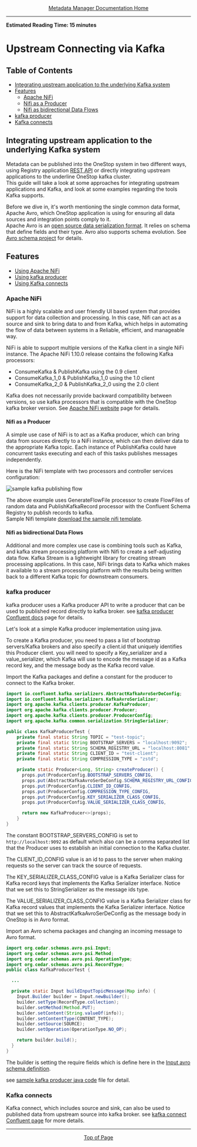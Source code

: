 <div align="center"><a href="/onestop/metadata-manager">Metadata Manager Documentation Home</a></div>
<hr>

**Estimated Reading Time: 15 minutes**

# Upstream Connecting via Kafka

## Table of Contents
* [Integrating upstream application to the underlying Kafka system](#integrating-upstream-application-to-the-underlying-kafka-system)
* [Features](#features)
    * [Apache NiFi](#apache-nifi)
    * [Nifi as a Producer](#nifi-as-a-producer)
    * [Nifi as bidirectional Data Flows](#nifi-as-bidirectional-data-flows)
* [kafka producer](#kafka-producer)
* [Kafka connects](#kafka-connects)

## Integrating upstream application to the underlying Kafka system
Metadata can be published into the OneStop system in two different ways, using Registry application [REST API](onestop-metadata-loading) or directly 
integrating upstream applications to the underline OneStop kafka cluster.  
This guide will take a look at some approaches for integrating upstream applications and Kafka, and look at some examples regarding the tools Kafka supports.

Before we dive in, it's worth mentioning the single common data format, Apache Avro, which OneStop application is using for ensuring all data sources and integration points comply to it.  
Apache Avro is an [open source data serialization format](http://avro.apache.org/docs/1.9.1/). It relies on schema that define fields and their type. Avro also supports schema evolution.
See [Avro schema project](https://github.com/cedardevs/schemas/tree/master/schemas-core) for details. 

## Features
  - [Using Apache NiFi](#apache-niFi)
  - [Using kafka producer](#kafka-producer)
  - [Using Kafka connects](#kafka-connects)

### Apache NiFi
NiFi is a highly scalable and user friendly UI based system that provides support for data collection and processing. In this case, 
Nifi can act as a source and sink to bring data to and from Kafka, which helps in automating the flow of data between systems in a Reliable, efficient, and manageable way.

NiFi is able to support multiple versions of the Kafka client in a single NiFi instance. The Apache NiFi 1.10.0 release contains the following Kafka processors:

- ConsumeKafka & PublishKafka using the 0.9 client
- ConsumeKafka_1_0 & PublishKafka_1_0 using the 1.0 client
- ConsumeKafka_2_0 & PublishKafka_2_0 using the 2.0 client

Kafka does not necessarily provide backward compatibility between versions, so use kafka processors that is compatible with the OneStop kafka broker version. 
See [Apache NiFi website](https://nifi.apache.org/) page for details. 

#### Nifi as a Producer
A simple use case of NiFi is to act as a Kafka producer, which can bring data from sources directly to a NiFi instance, which can then deliver 
data to the appropriate Kafka topic. Each instance of PublishKafka could have concurrent tasks executing and each of this tasks publishes messages independently.

Here is the NiFi template with two processors and controller services configuration:

![sample kafka publishing flow](sampleCode/nifiKafkaFlow.png)

The above example uses GenerateFlowFile processor to create FlowFiles of random data and PublishKafkaRecord processor with the Confluent Schema Registry to publish records to kafka.   
Sample Nifi template [download the sample nifi template](sampleCode/nifi-kafkaPublishing-template.xml).  

#### Nifi as bidirectional Data Flows
Additional and more complex use case is combining tools such as Kafka, and kafka stream processing platform with Nifi to create a self-adjusting data flow. Kafka Stream is a lightweight library for creating stream processing applications. 
In this case, NiFi brings data to Kafka which makes it available to a stream processing platform with the results being written back to a different Kafka topic for downstream consumers.  

### kafka producer
kafka producer uses a Kafka producer API to write a producer that can be used to published record directly to kafka broker. see [kafka producer Confluent docs](https://docs.confluent.io/current/clients/producer.html) page for details.

Let's look at a simple Kafka producer implementation using java. 

To create a Kafka producer, you need to pass a list of bootstrap servers/Kafka brokers and also specify a client.id that uniquely identifies this Producer client.
you will need to specify a Key_serializer and a value_serializer, which Kafka will use to encode the message id as a Kafka record key, and the message body as the Kafka record value.

Import the Kafka packages and define a constant for the producer to connect to the Kafka broker.
```java
import io.confluent.kafka.serializers.AbstractKafkaAvroSerDeConfig;
import io.confluent.kafka.serializers.KafkaAvroSerializer;
import org.apache.kafka.clients.producer.KafkaProducer;
import org.apache.kafka.clients.producer.Producer;
import org.apache.kafka.clients.producer.ProducerConfig;
import org.apache.kafka.common.serialization.StringSerializer;

public class KafkaProducerTest {
    private final static String TOPIC = "test-topic";
    private final static String BOOTSTRAP_SERVERS = "localhost:9092";
    private final static String SCHEMA_REGISTRY_URL = "localhost:8081";
    private final static String CLIENT_ID = "test-client";
    private final static String COMPRESSION_TYPE = "zstd";

    private static Producer<Long, String> createProducer() {
      props.put(ProducerConfig.BOOTSTRAP_SERVERS_CONFIG,                 BOOTSTRAP_SERVERS);
      props.put(AbstractKafkaAvroSerDeConfig.SCHEMA_REGISTRY_URL_CONFIG, SCHEMA_REGISTRY_URL);
      props.put(ProducerConfig.CLIENT_ID_CONFIG,                         CLIENT_ID);
      props.put(ProducerConfig.COMPRESSION_TYPE_CONFIG,                  COMPRESSION_TYPE);
      props.put(ProducerConfig.KEY_SERIALIZER_CLASS_CONFIG,              StringSerializer.class.name);
      props.put(ProducerConfig.VALUE_SERIALIZER_CLASS_CONFIG,            KafkaAvroSerializer.class.name);

      return new KafkaProducer<>(props);
    }
}
```
The constant BOOTSTRAP_SERVERS_CONFIG is set to `http://localhost:9092` as default which also can be a comma separated list that the Producer uses to establish an initial connection to the Kafka cluster.

The CLIENT_ID_CONFIG value is an id to pass to the server when making requests so the server can track the source of requests.

The KEY_SERIALIZER_CLASS_CONFIG value is a Kafka Serializer class for Kafka record keys that implements the Kafka Serializer interface. Notice that we set this to StringSerializer as the message ids type.

The VALUE_SERIALIZER_CLASS_CONFIG value is a Kafka Serializer class for Kafka record values that implements the Kafka Serializer interface. Notice that we set this to AbstractKafkaAvroSerDeConfig as the message body in OneStop is in Avro format.

Import an Avro schema packages and changing an incoming message to Avro format. 
```java
import org.cedar.schemas.avro.psi.Input;
import org.cedar.schemas.avro.psi.Method;
import org.cedar.schemas.avro.psi.OperationType;
import org.cedar.schemas.avro.psi.RecordType;
public class KafkaProducerTest {

  ...

  private static Input buildInputTopicMessage(Map info) {
    Input.Builder builder = Input.newBuilder();
    builder.setType(RecordType.collection);
    builder.setMethod(Method.PUT);
    builder.setContent(String.valueOf(info));
    builder.setContentType(CONTENT_TYPE);
    builder.setSource(SOURCE);
    builder.setOperation(OperationType.NO_OP);

    return builder.build();
  }
}
```
The builder is setting the require fields which is define here in the [Input avro schema definition](https://github.com/cedardevs/schemas/blob/master/schemas-core/src/main/resources/avro/psi/input.avsc).

see [sample kafka producer java code](sampleCode/kafkaSampleTest.java) file for detail.

### Kafka connects
Kafka connect, which includes source and sink, can also be used to published data from upstream source into kafka broker. 
see [kafka connect Confluent page](https://docs.confluent.io/current/connect/index.html) for more details. 

<hr>
<div align="center"><a href="#">Top of Page</a></div>


